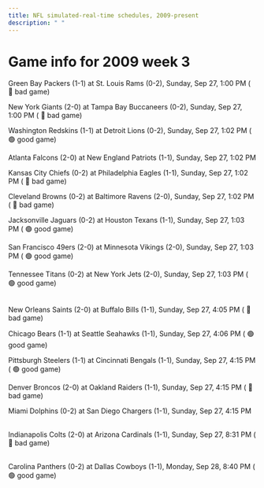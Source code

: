 ```yaml
---
title: NFL simulated-real-time schedules, 2009-present
description: " "
---
```


# Game info for 2009 week 3

Green Bay Packers (1-1) at St. Louis Rams (0-2), Sunday, Sep 27, 1:00 PM (	:red_circle: bad game)

New York Giants (2-0) at Tampa Bay Buccaneers (0-2), Sunday, Sep 27, 1:00 PM (	:red_circle: bad game)

Washington Redskins (1-1) at Detroit Lions (0-2), Sunday, Sep 27, 1:02 PM (	:green_circle: good game)

Atlanta Falcons (2-0) at New England Patriots (1-1), Sunday, Sep 27, 1:02 PM

Kansas City Chiefs (0-2) at Philadelphia Eagles (1-1), Sunday, Sep 27, 1:02 PM (	:red_circle: bad game)

Cleveland Browns (0-2) at Baltimore Ravens (2-0), Sunday, Sep 27, 1:02 PM (	:red_circle: bad game)

Jacksonville Jaguars (0-2) at Houston Texans (1-1), Sunday, Sep 27, 1:03 PM (	:green_circle: good game)

San Francisco 49ers (2-0) at Minnesota Vikings (2-0), Sunday, Sep 27, 1:03 PM (	:green_circle: good game)

Tennessee Titans (0-2) at New York Jets (2-0), Sunday, Sep 27, 1:03 PM (	:green_circle: good game)

<br/>New Orleans Saints (2-0) at Buffalo Bills (1-1), Sunday, Sep 27, 4:05 PM (	:red_circle: bad game)

Chicago Bears (1-1) at Seattle Seahawks (1-1), Sunday, Sep 27, 4:06 PM (	:green_circle: good game)

Pittsburgh Steelers (1-1) at Cincinnati Bengals (1-1), Sunday, Sep 27, 4:15 PM (	:green_circle: good game)

Denver Broncos (2-0) at Oakland Raiders (1-1), Sunday, Sep 27, 4:15 PM (	:red_circle: bad game)

Miami Dolphins (0-2) at San Diego Chargers (1-1), Sunday, Sep 27, 4:15 PM

<br/>Indianapolis Colts (2-0) at Arizona Cardinals (1-1), Sunday, Sep 27, 8:31 PM (	:red_circle: bad game)

<br/>Carolina Panthers (0-2) at Dallas Cowboys (1-1), Monday, Sep 28, 8:40 PM (	:green_circle: good game)

